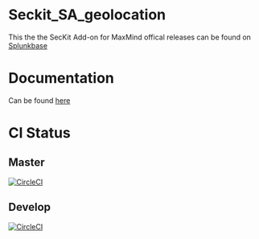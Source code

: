 # Seckit_SA_geolocation

This the the SecKit Add-on for MaxMind offical releases can be found on [Splunkbase](https://splunkbase.splunk.com/app/3022)

# Documentation

Can be found [here](package/README.md)

# CI Status

## Master

[![CircleCI](https://circleci.com/gh/splunk/seckit_sa_geolocation/tree/master.svg?style=svg)](https://circleci.com/gh/splunk/seckit_sa_geolocation/tree/master)

## Develop

[![CircleCI](https://circleci.com/gh/splunk/seckit_sa_geolocation/tree/develop.svg?style=svg)](https://circleci.com/gh/splunk/seckit_sa_geolocation/tree/develop)